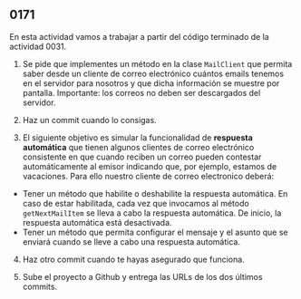## 0171

En esta actividad vamos a trabajar a partir del código terminado de la actividad 0031.

1. Se pide que implementes un método en la clase `MailClient` que permita saber desde un cliente de correo electrónico cuántos emails tenemos en el servidor para nosotros y que dicha información se muestre por pantalla. Importante: los correos no deben ser descargados del servidor.

2. Haz un commit cuando lo consigas.

3. El siguiente objetivo es simular la funcionalidad de __respuesta automática__ que tienen algunos clientes de correo electrónico consistente en que cuando reciben un correo pueden contestar automáticamente al emisor indicando que, por ejemplo, estamos de vacaciones. Para ello nuestro cliente de correo electronico deberá:

  * Tener un método que habilite o deshabilite la respuesta automática. En caso de estar habilitada, cada vez que invocamos al método `getNextMailItem` se lleva a cabo la respuesta automática. De inicio, la respuesta automática está desactivada.
  * Tener un método que permita configurar el mensaje y el asunto que se enviará cuando se lleve a cabo una respuesta automática.

4. Haz otro commit cuando te hayas asegurado que funciona.

7. Sube el proyecto a Github y entrega las URLs de los dos últimos commits.
